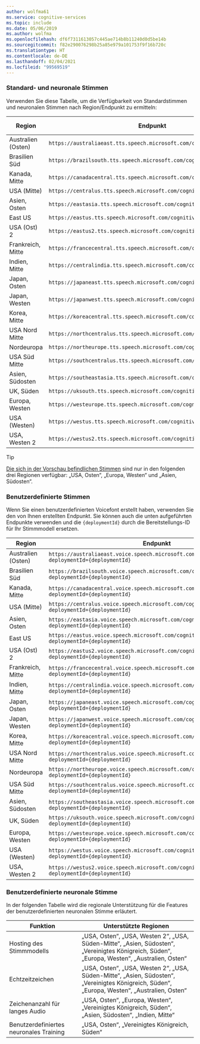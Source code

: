 ```yaml
---
author: wolfma61
ms.service: cognitive-services
ms.topic: include
ms.date: 05/06/2019
ms.author: wolfma
ms.openlocfilehash: df6f7311613057c445ae714b8b11240d0d5be14b
ms.sourcegitcommit: f82e290076298b25a85e979a101753f9f16b720c
ms.translationtype: HT
ms.contentlocale: de-DE
ms.lasthandoff: 02/04/2021
ms.locfileid: "99569519"
---
```

### <a name="standard-and-neural-voices"></a>Standard- und neuronale Stimmen

Verwenden Sie diese Tabelle, um die Verfügbarkeit von Standardstimmen und neuronalen Stimmen nach Region/Endpunkt zu ermitteln:

| Region | Endpunkt | Standardstimmen | Neuronale Stimmen |
|--------|----------|-----------------|---------------|
| Australien (Osten) | `https://australiaeast.tts.speech.microsoft.com/cognitiveservices/v1` | Ja | Ja |
| Brasilien Süd | `https://brazilsouth.tts.speech.microsoft.com/cognitiveservices/v1` | Ja | Nein |
| Kanada, Mitte | `https://canadacentral.tts.speech.microsoft.com/cognitiveservices/v1` | Ja | Ja |
| USA (Mitte) | `https://centralus.tts.speech.microsoft.com/cognitiveservices/v1` | Ja | Nein |
| Asien, Osten | `https://eastasia.tts.speech.microsoft.com/cognitiveservices/v1` | Ja | Nein |
| East US | `https://eastus.tts.speech.microsoft.com/cognitiveservices/v1` | Ja | Ja |
| USA (Ost) 2 | `https://eastus2.tts.speech.microsoft.com/cognitiveservices/v1` | Ja | Nein |
| Frankreich, Mitte | `https://francecentral.tts.speech.microsoft.com/cognitiveservices/v1` | Ja | Nein |
| Indien, Mitte | `https://centralindia.tts.speech.microsoft.com/cognitiveservices/v1` | Ja | Ja |
| Japan, Osten | `https://japaneast.tts.speech.microsoft.com/cognitiveservices/v1` | Ja | Nein |
| Japan, Westen | `https://japanwest.tts.speech.microsoft.com/cognitiveservices/v1` | Ja | Nein |
| Korea, Mitte | `https://koreacentral.tts.speech.microsoft.com/cognitiveservices/v1` | Ja | Nein |
| USA Nord Mitte | `https://northcentralus.tts.speech.microsoft.com/cognitiveservices/v1` | Ja | Nein |
| Nordeuropa | `https://northeurope.tts.speech.microsoft.com/cognitiveservices/v1` | Ja | Nein |
| USA Süd Mitte | `https://southcentralus.tts.speech.microsoft.com/cognitiveservices/v1` | Ja | Ja |
| Asien, Südosten | `https://southeastasia.tts.speech.microsoft.com/cognitiveservices/v1` | Ja | Ja |
| UK, Süden | `https://uksouth.tts.speech.microsoft.com/cognitiveservices/v1` | Ja | Ja |
| Europa, Westen | `https://westeurope.tts.speech.microsoft.com/cognitiveservices/v1` | Ja | Ja |
| USA (Westen) | `https://westus.tts.speech.microsoft.com/cognitiveservices/v1` | Ja | Nein |
| USA, Westen 2 | `https://westus2.tts.speech.microsoft.com/cognitiveservices/v1` | Ja | Ja |

> [!TIP]
> [Die sich in der Vorschau befindlichen Stimmen](../articles/cognitive-services/Speech-Service/language-support.md#neural-voices-in-preview) sind nur in den folgenden drei Regionen verfügbar: „USA, Osten“, „Europa, Westen“ und „Asien, Südosten“.

### <a name="custom-voices"></a>Benutzerdefinierte Stimmen

Wenn Sie einen benutzerdefinierten Voicefont erstellt haben, verwenden Sie den von Ihnen erstellten Endpunkt. Sie können auch die unten aufgeführten Endpunkte verwenden und die `{deploymentId}` durch die Bereitstellungs-ID für Ihr Stimmmodell ersetzen.

| Region | Endpunkt |
|--------|----------|
| Australien (Osten) | `https://australiaeast.voice.speech.microsoft.com/cognitiveservices/v1?deploymentId={deploymentId}` |
| Brasilien Süd | `https://brazilsouth.voice.speech.microsoft.com/cognitiveservices/v1?deploymentId={deploymentId}` |
| Kanada, Mitte | `https://canadacentral.voice.speech.microsoft.com/cognitiveservices/v1?deploymentId={deploymentId}` |
| USA (Mitte) | `https://centralus.voice.speech.microsoft.com/cognitiveservices/v1?deploymentId={deploymentId}` |
| Asien, Osten | `https://eastasia.voice.speech.microsoft.com/cognitiveservices/v1?deploymentId={deploymentId}` |
| East US | `https://eastus.voice.speech.microsoft.com/cognitiveservices/v1?deploymentId={deploymentId}` |
| USA (Ost) 2 | `https://eastus2.voice.speech.microsoft.com/cognitiveservices/v1?deploymentId={deploymentId}` |
| Frankreich, Mitte | `https://francecentral.voice.speech.microsoft.com/cognitiveservices/v1?deploymentId={deploymentId}` |
| Indien, Mitte | `https://centralindia.voice.speech.microsoft.com/cognitiveservices/v1?deploymentId={deploymentId}` |
| Japan, Osten | `https://japaneast.voice.speech.microsoft.com/cognitiveservices/v1?deploymentId={deploymentId}` |
| Japan, Westen | `https://japanwest.voice.speech.microsoft.com/cognitiveservices/v1?deploymentId={deploymentId}` |
| Korea, Mitte | `https://koreacentral.voice.speech.microsoft.com/cognitiveservices/v1?deploymentId={deploymentId}` |
| USA Nord Mitte | `https://northcentralus.voice.speech.microsoft.com/cognitiveservices/v1?deploymentId={deploymentId}` |
| Nordeuropa | `https://northeurope.voice.speech.microsoft.com/cognitiveservices/v1?deploymentId={deploymentId}` |
| USA Süd Mitte | `https://southcentralus.voice.speech.microsoft.com/cognitiveservices/v1?deploymentId={deploymentId}` |
| Asien, Südosten | `https://southeastasia.voice.speech.microsoft.com/cognitiveservices/v1?deploymentId={deploymentId}` |
| UK, Süden | `https://uksouth.voice.speech.microsoft.com/cognitiveservices/v1?deploymentId={deploymentId}` |
| Europa, Westen | `https://westeurope.voice.speech.microsoft.com/cognitiveservices/v1?deploymentId={deploymentId}` |
| USA (Westen) | `https://westus.voice.speech.microsoft.com/cognitiveservices/v1?deploymentId={deploymentId}` |
| USA, Westen 2 | `https://westus2.voice.speech.microsoft.com/cognitiveservices/v1?deploymentId={deploymentId}` |

### <a name="custom-neural-voice"></a>Benutzerdefinierte neuronale Stimme

In der folgenden Tabelle wird die regionale Unterstützung für die Features der benutzerdefinierten neuronalen Stimme erläutert.

| Funktion | Unterstützte Regionen |
|---|---|
| Hosting des Stimmmodells | „USA, Osten“, „USA, Westen 2“, „USA, Süden-Mitte“, „Asien, Südosten“, „Vereinigtes Königreich, Süden“, „Europa, Westen“, „Australien, Osten“ |
| Echtzeitzeichen | „USA, Osten“, „USA, Westen 2“, „USA, Süden-Mitte“, „Asien, Südosten“, „Vereinigtes Königreich, Süden“, „Europa, Westen“, „Australien, Osten“ |
| Zeichenanzahl für langes Audio | „USA, Osten“, „Europa, Westen“, „Vereinigtes Königreich, Süden“, „Asien, Südosten“, „Indien, Mitte“ |
| Benutzerdefiniertes neuronales Training | „USA, Osten“, „Vereinigtes Königreich, Süden“ |
